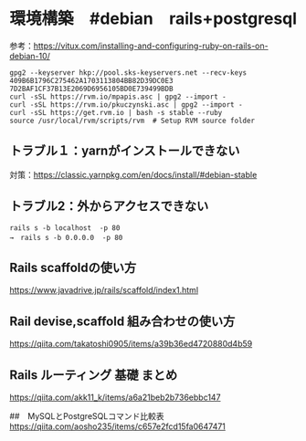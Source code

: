 # 環境構築　#debian　rails+postgresql
参考：https://vitux.com/installing-and-configuring-ruby-on-rails-on-debian-10/
```
gpg2 --keyserver hkp://pool.sks-keyservers.net --recv-keys 409B6B1796C275462A1703113804BB82D39DC0E3 7D2BAF1CF37B13E2069D6956105BD0E739499BDB
curl -sSL https://rvm.io/mpapis.asc | gpg2 --import -
curl -sSL https://rvm.io/pkuczynski.asc | gpg2 --import -
curl -sSL https://get.rvm.io | bash -s stable --ruby
source /usr/local/rvm/scripts/rvm  # Setup RVM source folder
  ```
  
## トラブル１：yarnがインストールできない
対策：https://classic.yarnpkg.com/en/docs/install/#debian-stable

## トラブル2：外からアクセスできない
```
rails s -b localhost  -p 80
→　rails s -b 0.0.0.0  -p 80
```
## Rails scaffoldの使い方 
https://www.javadrive.jp/rails/scaffold/index1.html

## Rail devise,scaffold 組み合わせの使い方
https://qiita.com/takatoshi0905/items/a39b36ed4720880d4b59


## Rails ルーティング 基礎 まとめ
https://qiita.com/akk11_k/items/a6a21beb2b736ebbc147

##　MySQLとPostgreSQLコマンド比較表
https://qiita.com/aosho235/items/c657e2fcd15fa0647471
